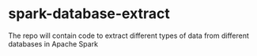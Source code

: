 # spark-database-extract
The repo will contain code to extract different types of data from different databases in Apache Spark
